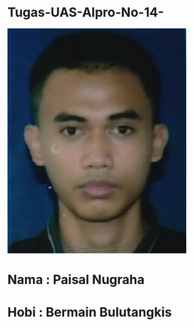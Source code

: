 # Tugas-UAS-Alpro-No-14-
![alt text](https://github.com/paisnug/Tugas-UAS-Alpro-No-14-/blob/main/IMG_20231116_043023.jpg?raw=true)


# Nama : Paisal Nugraha 
# Hobi : Bermain Bulutangkis 

